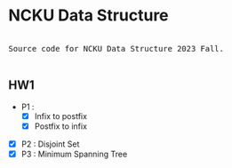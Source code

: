 # NCKU Data Structure

<pre>

Source code for NCKU Data Structure 2023 Fall.

</pre>

## HW1
- P1 : 
    - [x] Infix to postfix
    - [x] Postfix to infix
- [x] P2 : Disjoint Set
- [x] P3 : Minimum Spanning Tree